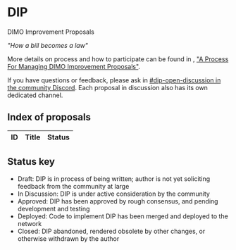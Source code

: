 # DIP

DIMO Improvement Proposals

_"How a bill becomes a law"_

More details on process and how to participate can be found in , ["A Process For Managing DIMO Improvement Proposals"](dimo.zone).

If you have questions or feedback, please ask in [#dip-open-discussion in the community Discord](https://discord.gg/dimo). Each proposal in discussion also has its own dedicated channel.


## Index of proposals

| ID | Title | Status |
| -- | ----- | ------ |

## Status key

* Draft: DIP is in process of being written; author is not yet soliciting feedback from the community at large
* In Discussion: DIP is under active consideration by the community
* Approved: DIP has been approved by rough consensus, and pending development and testing
* Deployed: Code to implement DIP has been merged and deployed to the network
* Closed: DIP abandoned, rendered obsolete by other changes, or otherwise withdrawn by the author
